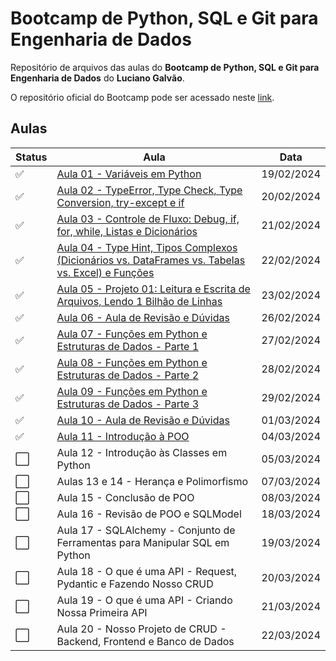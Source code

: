 # Bootcamp de Python, SQL e Git para Engenharia de Dados

Repositório de arquivos das aulas do **Bootcamp de Python, SQL e Git para Engenharia de Dados** do **Luciano Galvão**.

O repositório oficial do Bootcamp pode ser acessado neste [link](https://github.com/lvgalvao/data-engineering-roadmap/tree/main/Bootcamp%20-%20Python%20para%20dados).

## Aulas

| Status  | Aula                                                                                                                                                               | Data       |
| ------- | ------------------------------------------------------------------------------------------------------------------------------------------------------------------ | ---------- |
| ✅      | [Aula 01 - Variáveis em Python](https://github.com/kaiodt/bootcamp-data-eng/tree/main/aula_01)                                                                     | 19/02/2024 |
| ✅      | [Aula 02 - TypeError, Type Check, Type Conversion, try-except e if](https://github.com/kaiodt/bootcamp-data-eng/tree/main/aula_02)                                 | 20/02/2024 |
| ✅      | [Aula 03 - Controle de Fluxo: Debug, if, for, while, Listas e Dicionários](https://github.com/kaiodt/bootcamp-data-eng/tree/main/aula_03)                          | 21/02/2024 |
| ✅      | [Aula 04 - Type Hint, Tipos Complexos (Dicionários vs. DataFrames vs. Tabelas vs. Excel) e Funções](https://github.com/kaiodt/bootcamp-data-eng/tree/main/aula_04) | 22/02/2024 |
| ✅      | [Aula 05 - Projeto 01: Leitura e Escrita de Arquivos, Lendo 1 Bilhão de Linhas](https://github.com/kaiodt/bootcamp-data-eng/tree/main/aula_05)                     | 23/02/2024 |
| ✅      | [Aula 06 - Aula de Revisão e Dúvidas](https://github.com/kaiodt/bootcamp-data-eng/tree/main/aula_06)                                                               | 26/02/2024 |
| ✅      | [Aula 07 - Funções em Python e Estruturas de Dados - Parte 1](https://github.com/kaiodt/bootcamp-data-eng/tree/main/aula_07)                                       | 27/02/2024 |
| ✅      | [Aula 08 - Funções em Python e Estruturas de Dados - Parte 2](https://github.com/kaiodt/bootcamp-data-eng/tree/main/aula_08)                                       | 28/02/2024 |
| ✅      | [Aula 09 - Funções em Python e Estruturas de Dados - Parte 3](https://github.com/kaiodt/bootcamp-data-eng/tree/main/aula_09)                                       | 29/02/2024 |
| ✅      | [Aula 10 - Aula de Revisão e Dúvidas](https://github.com/kaiodt/bootcamp-data-eng/tree/main/aula_10)                                                               | 01/03/2024 |
| ✅      | [Aula 11 - Introdução à POO](https://github.com/kaiodt/bootcamp-data-eng/tree/main/aula_11)                                                                        | 04/03/2024 |
| ⬜      | Aula 12 - Introdução às Classes em Python                                                                                                                          | 05/03/2024 |
| ⬜      | Aulas 13 e 14 - Herança e Polimorfismo                                                                                                                             | 07/03/2024 |
| ⬜      | Aula 15 - Conclusão de POO                                                                                                                                         | 08/03/2024 |
| ⬜      | Aula 16 - Revisão de POO e SQLModel                                                                                                                                | 18/03/2024 |
| ⬜      | Aula 17 - SQLAlchemy - Conjunto de Ferramentas para Manipular SQL em Python                                                                                        | 19/03/2024 |
| ⬜      | Aula 18 - O que é uma API - Request, Pydantic e Fazendo Nosso CRUD                                                                                                 | 20/03/2024 |
| ⬜      | Aula 19 - O que é uma API - Criando Nossa Primeira API                                                                                                             | 21/03/2024 |
| ⬜      | Aula 20 - Nosso Projeto de CRUD - Backend, Frontend e Banco de Dados                                                                                               | 22/03/2024 |

